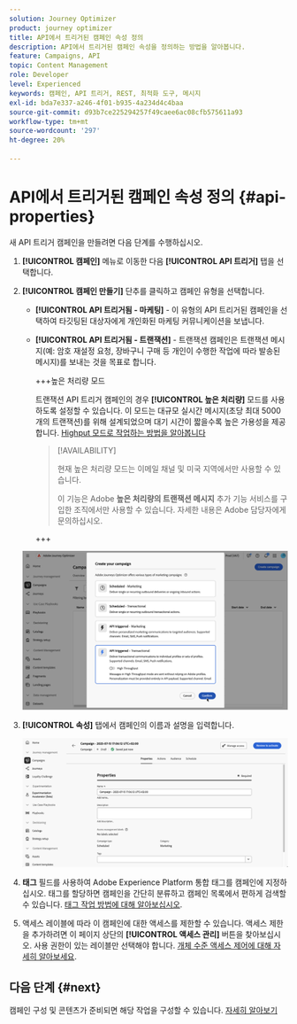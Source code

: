 ```yaml
---
solution: Journey Optimizer
product: journey optimizer
title: API에서 트리거된 캠페인 속성 정의
description: API에서 트리거된 캠페인 속성을 정의하는 방법을 알아봅니다.
feature: Campaigns, API
topic: Content Management
role: Developer
level: Experienced
keywords: 캠페인, API 트리거, REST, 최적화 도구, 메시지
exl-id: bda7e337-a246-4f01-b935-4a234d4c4baa
source-git-commit: d93b7ce225294257f49caee6ac08cfb575611a93
workflow-type: tm+mt
source-wordcount: '297'
ht-degree: 20%

---
```


# API에서 트리거된 캠페인 속성 정의 {#api-properties}

새 API 트리거 캠페인을 만들려면 다음 단계를 수행하십시오.

1. **[!UICONTROL 캠페인]** 메뉴로 이동한 다음 **[!UICONTROL API 트리거]** 탭을 선택합니다.

1. **[!UICONTROL 캠페인 만들기]** 단추를 클릭하고 캠페인 유형을 선택합니다.

   * **[!UICONTROL API 트리거됨 - 마케팅]** - 이 유형의 API 트리거된 캠페인을 선택하여 타깃팅된 대상자에게 개인화된 마케팅 커뮤니케이션을 보냅니다.

   * **[!UICONTROL API 트리거됨 - 트랜잭션]** - 트랜잭션 캠페인은 트랜잭션 메시지(예: 암호 재설정 요청, 장바구니 구매 등 개인이 수행한 작업에 따라 발송된 메시지)를 보내는 것을 목표로 합니다.

     +++높은 처리량 모드

     트랜잭션 API 트리거 캠페인의 경우 **[!UICONTROL 높은 처리량]** 모드를 사용하도록 설정할 수 있습니다. 이 모드는 대규모 실시간 메시지(초당 최대 5000개의 트랜잭션)를 위해 설계되었으며 대기 시간이 짧을수록 높은 가용성을 제공합니다. [Highput 모드로 작업하는 방법을 알아봅니다](../campaigns/api-triggered-high-throughput.md)

     >[!AVAILABILITY]
     >
     >현재 높은 처리량 모드는 이메일 채널 및 미국 지역에서만 사용할 수 있습니다.
     >
     >이 기능은 Adobe **높은 처리량의 트랜잭션 메시지** 추가 기능 서비스를 구입한 조직에서만 사용할 수 있습니다. 자세한 내용은 Adobe 담당자에게 문의하십시오.

     +++

   ![](assets/api-triggered-modal.png)

1. **[!UICONTROL 속성]** 탭에서 캠페인의 이름과 설명을 입력합니다.

   ![](assets/create-campaign-properties.png)

1. **태그** 필드를 사용하여 Adobe Experience Platform 통합 태그를 캠페인에 지정하십시오. 태그를 할당하면 캠페인을 간단히 분류하고 캠페인 목록에서 편하게 검색할 수 있습니다. [태그 작업 방법에 대해 알아보십시오](../start/search-filter-categorize.md#tags).

1. 액세스 레이블에 따라 이 캠페인에 대한 액세스를 제한할 수 있습니다. 액세스 제한을 추가하려면 이 페이지 상단의 **[!UICONTROL 액세스 관리]** 버튼을 찾아보십시오. 사용 권한이 있는 레이블만 선택해야 합니다. [개체 수준 액세스 제어에 대해 자세히 알아보세요](../administration/object-based-access.md).

## 다음 단계 {#next}

캠페인 구성 및 콘텐츠가 준비되면 해당 작업을 구성할 수 있습니다. [자세히 알아보기](api-triggered-campaign-action.md)
